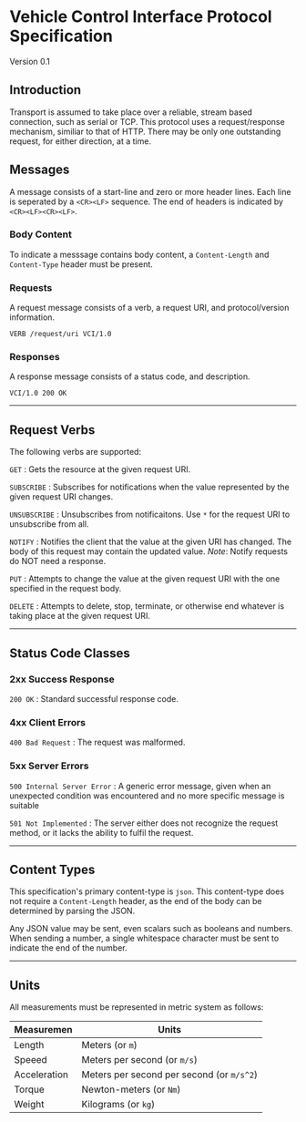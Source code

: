 # Vehicle Control Interface Protocol Specification

Version 0.1

## Introduction

Transport is assumed to take place over a reliable, stream based connection, such as serial or TCP.  This protocol uses a request/response mechanism, similiar to that of HTTP.  There may be only one outstanding request, for either direction, at a time.

## Messages

A message consists of a start-line and zero or more header lines.  Each line is seperated by a `<CR><LF>` sequence.  The end of headers is indicated by `<CR><LF><CR><LF>`.

### Body Content

To indicate a messsage contains body content, a `Content-Length` and `Content-Type` header must be present.

### Requests

A request message consists of a verb, a request URI, and protocol/version information.

`
VERB /request/uri VCI/1.0
`

### Responses

A response message consists of a status code, and description.

`
VCI/1.0 200 OK
`

------------------------

## Request Verbs

The following verbs are supported:

`GET`
: Gets the resource at the given request URI.

`SUBSCRIBE`
: Subscribes for notifications when the value represented by the given request URI changes.

`UNSUBSCRIBE`
: Unsubscribes from notificaitons.  Use `*` for the request URI to unsubscribe from all.

`NOTIFY`
: Notifies the client that the value at the given URI has changed.  The body of this request may contain the updated value. *Note*: Notify requests do NOT need a response.

`PUT`
: Attempts to change the value at the given request URI with the one specified in the request body.

`DELETE`
: Attempts to delete, stop, terminate, or otherwise end whatever is taking place at the given request URI.

------------------------

## Status Code Classes

### **2xx Success Response**

`200 OK`
: Standard successful response code.

### **4xx Client Errors**

`400 Bad Request`
: The request was malformed.

### **5xx Server Errors**

`500 Internal Server Error`
: A generic error message, given when an unexpected condition was encountered and no more specific message is suitable

`501 Not Implemented`
: The server either does not recognize the request method, or it lacks the ability to fulfil the request.

------------------------

## Content Types

This specification's primary content-type is `json`.  This content-type does not require a `Content-Length` header, as the end of the body can be determined by parsing the JSON.

Any JSON value may be sent, even scalars such as booleans and numbers.  When sending a number, a single whitespace character must be sent to indicate the end of the number.

------------------------

## Units

All measurements must be represented in metric system as follows:

| Measuremen    | Units                                         |
| --------------| ----------------------------------------------|
| Length        | Meters (or `m`)                               |
| Speeed        | Meters per second (or `m/s`)                  |
| Acceleration  | Meters per second per second (or `m/s^2`)     |
| Torque        | Newton-meters (or `Nm`)                       |
| Weight        | Kilograms (or `kg`)                           |

